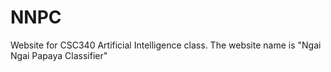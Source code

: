# NNPC
Website for CSC340 Artificial Intelligence class. The website name is "Ngai Ngai Papaya Classifier"
